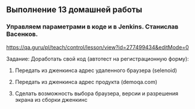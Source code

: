 ## Выполнение 13 домашней работы

### Управляем параметрами в коде и в Jenkins. Станислав Васенков.

https://qa.guru/pl/teach/control/lesson/view?id=277499434&editMode=0

Задание:
Доработать свой код (автотест на регистрационную форму):

1. Передать из дженкинса адрес удаленного браузера (selenoid)

2. Передать из дженкинса адрес продукта (demoqa.com)

3. Сделать возможность выбора браузера, версии и разрешения экрана из сборки дженкинс 